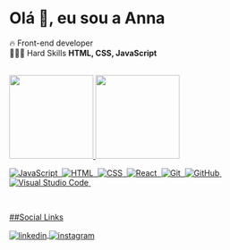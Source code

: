 <h1 align="left">Olá 👋, eu sou a Anna</h1>

🔥 Front-end developer<br>
👩🏼‍💻 Hard Skills **HTML, CSS, JavaScript**


<br>

<div align="left">
  <a href="https://github.com/annassabino">
  <img height="150em" src="https://github-readme-stats.vercel.app/api?username=annaclaudiasouza&show_icons=true&theme=jolly&include_all_commits=true&count_private=true"/>
  <img height="150em" src="https://github-readme-stats.vercel.app/api/top-langs/?username=annaclaudiasouza&layout=compact&langs_count=7&theme=jolly"/>
</div>
  
![JavaScript](https://img.shields.io/badge/-JavaScript-f0db4f?style=for-the-badge)&nbsp;
![HTML](https://img.shields.io/badge/-HTML-e34f26?style=for-the-badge)&nbsp;
![CSS](https://img.shields.io/badge/-CSS-1471b6?style=for-the-badge)&nbsp;
![React](https://img.shields.io/badge/-React-62dafb?style=for-the-badge)&nbsp;
![Git](https://img.shields.io/badge/-Git-f34f28?style=for-the-badge)&nbsp;
![GitHub](https://img.shields.io/badge/-GitHub-100e0f?style=for-the-badge)&nbsp;
![Visual Studio Code](https://img.shields.io/badge/-Visual%20Studio%20Code-0065a9?style=for-the-badge)&nbsp;


<br>

##Social Links

<a href="https://linkedin.com/in/annaclaudiasouza" target="_blank">
  <img align="center" src="https://img.shields.io/badge/-annaclaudiasouza-836FFF?style=for-the-badge&logo=linkedin&logoColor=white" alt="linkedin"/>
</a>
<a href="https://instagram.com/annaclaudia.dev" target="_blank">
 <img align="center" src="https://img.shields.io/badge/-annaclaudia.dev-836FFF?style=for-the-badge&logo=instagram&logoColor=white" alt="instagram"/>
</a>

